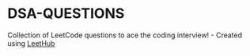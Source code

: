 # DSA-QUESTIONS
Collection of LeetCode questions to ace the coding interview! - Created using [LeetHub](https://github.com/QasimWani/LeetHub)
